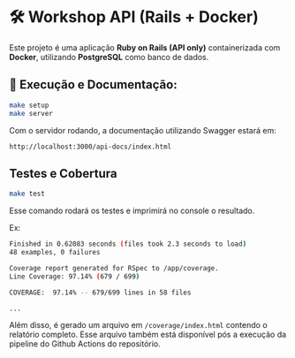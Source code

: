 # 🛠️ Workshop API (Rails + Docker)

Este projeto é uma aplicação **Ruby on Rails (API only)** containerizada com **Docker**, utilizando **PostgreSQL** como banco de dados.

## 🚀 Execução e Documentação:
```bash
make setup
make server
```
Com o servidor rodando, a documentação utilizando Swagger estará em:
```
http://localhost:3000/api-docs/index.html
```

## Testes e Cobertura
```bash
make test
```

Esse comando rodará os testes e imprimirá no console o resultado.

Ex:
```bash
Finished in 0.62083 seconds (files took 2.3 seconds to load)
48 examples, 0 failures

Coverage report generated for RSpec to /app/coverage.
Line Coverage: 97.14% (679 / 699)

COVERAGE:  97.14% -- 679/699 lines in 58 files

...
```

Além disso, é gerado um arquivo em `/coverage/index.html` contendo o relatório completo. Esse arquivo também está disponível pós a execução da pipeline do Github Actions do repositório.
